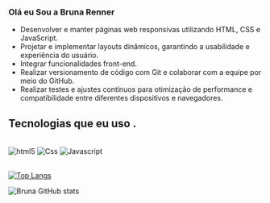 ### Olá eu Sou a Bruna Renner 


- Desenvolver e manter páginas web responsivas utilizando HTML, CSS e JavaScript.
- Projetar e implementar layouts dinâmicos, garantindo a usabilidade e experiência do usuário.
- Integrar funcionalidades front-end.
- Realizar versionamento de código com Git e colaborar com a equipe por meio do GitHub.
- Realizar testes e ajustes contínuos para otimização de performance e compatibilidade entre diferentes dispositivos e navegadores.

## Tecnologias que eu uso . 
<div style="display: inline_block"><br/>
<img alt="html5" src="https://img.shields.io/badge/HTML5-E34F26?style=for-the-badge&logo=html5&logoColor=white" />
<img alt="Css" src="https://img.shields.io/badge/CSS3-1572B6?style=for-the-badge&logo=css3&logoColor=white" />
<img alt="Javascript" src="https://img.shields.io/badge/JavaScript-F7DF1E?style=for-the-badge&logo=javascript&logoColor=black" />
</div><br/>

[![Top Langs](https://github-readme-stats.vercel.app/api/top-langs/?username=brunarenner&layout=donut)](https://github.com/anuraghazra/github-readme-stats)

![Bruna GitHub stats](https://github-readme-stats.vercel.app/api?username=brunarenner&show_icons=true&theme=dracula)



  





